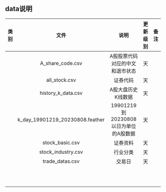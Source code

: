 ## data说明

| 类别 |              文件               |                 说明                  | 更新级别 | 备注 |
| :--: | :-----------------------------: | :-----------------------------------: | :------: | :--: |
|      |        A_share_code.csv         |    A股股票代码对应的中文和退市状态    |    天    |      |
|      |          all_stock.csv          |               证券代码                |    天    |      |
|      |       history_k_data.csv        |          A股大盘历史K线数据           |    天    |      |
|      | k_day_19901219_20230808.feather | 19901219到20230808以日为单位的A股数据 |    天    |      |
|      |         stock_basic.csv         |               证券资料                |    天    |      |
|      |       stock_industry.csv        |               行业分类                |    天    |      |
|      |         trade_datas.csv         |                交易日                 |    天    |      |
|      |                                 |                                       |          |      |
|      |                                 |                                       |          |      |
|      |                                 |                                       |          |      |
|      |                                 |                                       |          |      |
|      |                                 |                                       |          |      |
|      |                                 |                                       |          |      |
|      |                                 |                                       |          |      |
|      |                                 |                                       |          |      |
|      |                                 |                                       |          |      |
|      |                                 |                                       |          |      |
|      |                                 |                                       |          |      |



